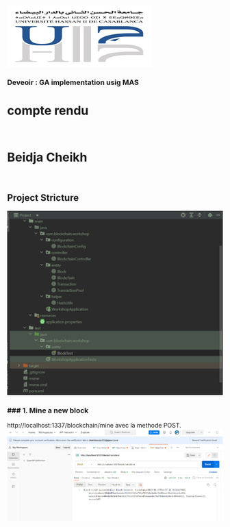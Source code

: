 <img src="assets/img0.png">
<h3>Deveoir : GA implementation usig MAS</h3>
<h1>compte rendu</h1><br>
<h1>Beidja Cheikh </h1><br>
<h2>Project Stricture</h2>
<img src="assets/img.png">
<h3>### 1. Mine a new block</h3>
http://localhost:1337/blockchain/mine avec la methode  POST.
<img src="assets/img1.png">


